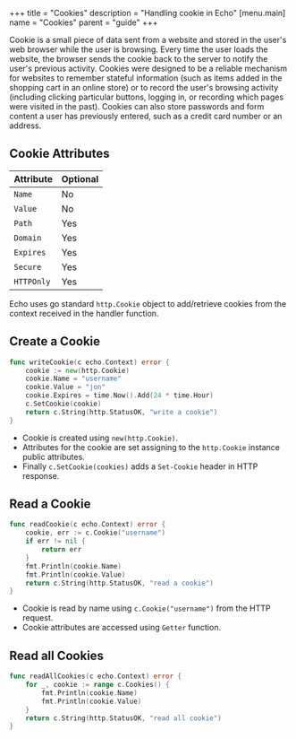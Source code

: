 +++
title = "Cookies"
description = "Handling cookie in Echo"
[menu.main]
  name = "Cookies"
  parent = "guide"
+++

Cookie is a small piece of data sent from a website and stored in the user's web
browser while the user is browsing. Every time the user loads the website, the browser
sends the cookie back to the server to notify the user's previous activity.
Cookies were designed to be a reliable mechanism for websites to remember stateful
information (such as items added in the shopping cart in an online store) or to
record the user's browsing activity (including clicking particular buttons, logging
in, or recording which pages were visited in the past). Cookies can also store
passwords and form content a user has previously entered, such as a credit card
number or an address.

## Cookie Attributes

Attribute | Optional
:--- | :---
`Name` | No
`Value` | No
`Path` | Yes
`Domain` | Yes
`Expires` | Yes
`Secure` | Yes
`HTTPOnly` | Yes

Echo uses go standard `http.Cookie` object to add/retrieve cookies from the context received in the handler function.

## Create a Cookie

```go
func writeCookie(c echo.Context) error {
	cookie := new(http.Cookie)
	cookie.Name = "username"
	cookie.Value = "jon"
	cookie.Expires = time.Now().Add(24 * time.Hour)
	c.SetCookie(cookie)
	return c.String(http.StatusOK, "write a cookie")
}
```

- Cookie is created using `new(http.Cookie)`.
- Attributes for the cookie are set assigning to the `http.Cookie` instance public attributes.  
- Finally `c.SetCookie(cookies)` adds a `Set-Cookie` header in HTTP response.

## Read a Cookie

```go
func readCookie(c echo.Context) error {
	cookie, err := c.Cookie("username")
	if err != nil {
		return err
	}
	fmt.Println(cookie.Name)
	fmt.Println(cookie.Value)
	return c.String(http.StatusOK, "read a cookie")
}
```

- Cookie is read by name using `c.Cookie("username")` from the HTTP request.
- Cookie attributes are accessed using `Getter` function.

## Read all Cookies

```go
func readAllCookies(c echo.Context) error {
	for _, cookie := range c.Cookies() {
		fmt.Println(cookie.Name)
		fmt.Println(cookie.Value)
	}
	return c.String(http.StatusOK, "read all cookie")
}
```
